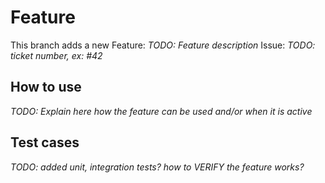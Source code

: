 # Feature
This branch adds a new Feature: *TODO: Feature description*
Issue: *TODO: ticket number, ex: #42*

## How to use
*TODO: Explain here how the feature can be used and/or when it is active*

## Test cases
*TODO: added unit, integration tests? how to VERIFY the feature works?*
